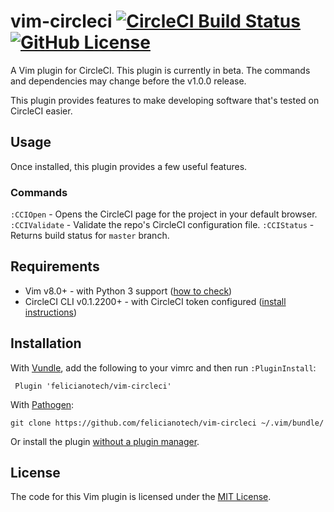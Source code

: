 # vim-circleci [![CircleCI Build Status](https://circleci.com/gh/felicianotech/vim-circleci.svg?style=shield)](https://circleci.com/gh/felicianotech/vim-circleci) [![GitHub License](https://img.shields.io/badge/license-MIT-blue.svg)](https://raw.githubusercontent.com/felicianotech/vim-circleci/master/LICENSE)

A Vim plugin for CircleCI.
This plugin is currently in beta.
The commands and dependencies may change before the v1.0.0 release.

This plugin provides features to make developing software that's tested on CircleCI easier.


## Usage

Once installed, this plugin provides a few useful features.

### Commands

`:CCIOpen` - Opens the CircleCI page for the project in your default browser.
`:CCIValidate` - Validate the repo's CircleCI configuration file.
`:CCIStatus` - Returns build status for `master` branch.


## Requirements

- Vim v8.0+ - with Python 3 support ([how to check](https://feliciano.tech/blog/how-to-check-if-vim-supports-python/))
- CircleCI CLI v0.1.2200+ - with CircleCI token configured ([install instructions](https://feliciano.tech/blog/how-to-install-the-circleci-cli/))


## Installation

With [Vundle](https://github.com/gmarik/vundle), add the following to your vimrc and then run `:PluginInstall`:

```
 Plugin 'felicianotech/vim-circleci'
```

With [Pathogen](https://github.com/tpope/vim-pathogen):

```
git clone https://github.com/felicianotech/vim-circleci ~/.vim/bundle/
```

Or install the plugin [without a plugin manager](https://howchoo.com/g/ztmyntqzntm/how-to-install-vim-plugins-without-a-plugin-manager).

## License

The code for this Vim plugin is licensed under the [MIT License](LICENSE).
